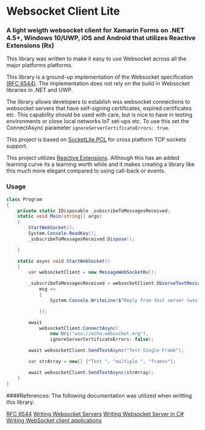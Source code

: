 # Websocket Client Lite 
### A light weigth websocket client for Xamarin Forms on .NET 4.5+, Windows 10/UWP, iOS and Android that utilizes Reactive Extensions (Rx)

This library was written to make it easy to use Websocket across all the major platforms platforms.

This library is a ground-up implementation of the Websocket specification [(RFC 6544)](https://tools.ietf.org/html/rfc6455). The implementation does not rely on the build in Websocket libraries in .NET and UWP. 

The library allows developers to establish wss websocket connections to websocket servers that have self-signing certificates, expired certificates etc. This capability should be used with care, but is nice to have in testing environments or close local networks IoT set-ups etc. To use this set the ConnectAsync parameter `ignoreServerCertificateErrors: true`.

This project is based on [SocketLite.PCL](https://github.com/1iveowl/sockets-for-pcl/) for cross platform TCP sockets support. 

This project utilizes [Reactive Extensions](http://reactivex.io/). Although this has an added learning curve its a learning worth while and it makes creating a library like this much more elegant compared to using call-back or events. 

### Usage
```csharp
class Program
{
    private static IDisposable _subscribeToMessagesReceived; 
    static void Main(string[] args)
    {
        StartWebSocket();
        System.Console.ReadKey();
        _subscribeToMessagesReceived.Dispose();

    }

    static async void StartWebSocket()
    {
        var websocketClient = new MessageWebSocketRx();

        _subscribeToMessagesReceived = websocketClient.ObserveTextMessagesReceived.Subscribe(
            msg =>
            {
                System.Console.WriteLine($"Reply from test server (wss://echo.websocket.org): {msg}");

            });

        await
            websocketClient.ConnectAsync(
                new Uri("wss://echo.websocket.org"),
                ignoreServerCertificateErrors: false);

        await websocketClient.SendTextAsync("Test Single Frame");

        var strArray = new[] {"Test ", "multiple ", "frames"};

        await websocketClient.SendTextAsync(strArray);
    }
}
```


####References:
The following documentation was utilized when writting this library:

[RFC 6544](https://tools.ietf.org/html/rfc6455)
[Writing Websocket Servers](https://developer.mozilla.org/en-US/docs/Web/API/WebSockets_API/Writing_WebSocket_servers)
[Writing Websocket Server in C#](https://developer.mozilla.org/en-US/docs/Web/API/WebSockets_API/Writing_WebSocket_server)
[Writing WebSocket client applications](https://developer.mozilla.org/en-US/docs/Web/API/WebSockets_API/Writing_WebSocket_client_applications)


